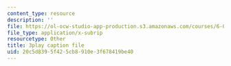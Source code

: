 ```yaml
---
content_type: resource
description: ''
file: https://ol-ocw-studio-app-production.s3.amazonaws.com/courses/6-042j-mathematics-for-computer-science-fall-2010/20c5d8395f425cb8910e3f678419be40_NuY7szYSXSw.vtt
file_type: application/x-subrip
resourcetype: Other
title: 3play caption file
uid: 20c5d839-5f42-5cb8-910e-3f678419be40
---
```

